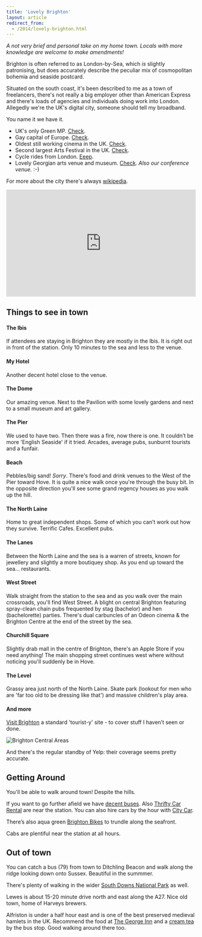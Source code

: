 ```yaml
---
title: 'Lovely Brighton'
layout: article
redirect_from:
  - /2014/lovely-brighton.html
---
```


_A not very brief and personal take on my home town. Locals with more knowledge are welcome to make amendments!_

Brighton is often referred to as London-by-Sea, which _is_ slightly patronising, but does accurately describe the peculiar mix of cosmopolitan bohemia and seaside postcard.

Situated on the south coast, it's been described to me as a town of freelancers, there's not really a big employer other than American Express and there's loads of agencies and individuals doing work into London. Allegedly we're the UK's digital city, someone should tell my broadband.

You name it we have it.

* UK's only Green MP. [Check](http://www.carolinelucas.com).
* Gay capital of Europe. [Check](http://www.brighton-pride.org).
* Oldest still working cinema in the UK. [Check](http://www.picturehouses.co.uk/cinema/Duke_Of_Yorks/).
* Second largest Arts Festival in the UK. [Check](http://brightonfestival.org).
* Cycle rides from London. [Eeep](http://www.londonbrightoncycle.co.uk).
* Lovely Georgian arts venue and museum. [Check](http://brightondome.org). _Also our conference venue._ :-)

For more about the city there's always [wikipedia](https://en.wikipedia.org/wiki/Brighton).

<style>.embed-container { position: relative; padding-bottom: 56.25%; height: 0; overflow: hidden; max-width: 100%; } .embed-container iframe, .embed-container object, .embed-container embed { position: absolute; top: 0; left: 0; width: 100%; height: 100%; }</style><div class='embed-container'><iframe src='https://player.vimeo.com/video/34381687' frameborder='0' webkitAllowFullScreen mozallowfullscreen allowFullScreen></iframe></div>

## Things to see in town

#### The Ibis

If attendees are staying in Brighton they are mostly in the Ibis. It is right out in front of the station. Only 10 minutes to the sea and less to the venue.

#### My Hotel

Another decent hotel close to the venue.

#### The Dome

Our amazing venue. Next to the Pavilion with some lovely gardens and next to a small museum and art gallery.

#### The Pier

We used to have two. Then there was a fire, now there is one. It couldn’t be more 'English Seaside' if it tried. Arcades, average pubs, sunburnt tourists and a funfair.

#### Beach

Pebbles/big sand! _Sorry_. There's food and drink venues to the West of the Pier toward Hove. It is quite a nice walk once you're through the busy bit. In the opposite direction you'll see some grand regency houses as you walk up the hill.

#### The North Laine

Home to great independent shops. Some of which you can’t work out how they survive. Terrific Cafes. Excellent pubs.

#### The Lanes

Between the North Laine and the sea is a warren of streets, known for jewellery and slightly a more boutiquey shop. As you end up toward the sea... restaurants.

#### West Street

Walk straight from the station to the sea and as you walk over the main crossroads, you'll find West Street. A blight on central Brighton featuring spray-clean chain pubs frequented by stag (bachelor) and hen (bachelorette) parties. There's dual carbuncles of an Odeon cinema & the Brighton Centre at the end of the street by the sea.

#### Churchill Square

Slightly drab mall in the centre of Brighton, there's an Apple Store if you need anything! The main shopping street continues west where without noticing you'll suddenly be in Hove.

#### The Level

Grassy area just north of the North Laine. Skate park (lookout for men who are 'far too old to be dressing like that') and massive children's play area.

#### And more

[Visit Brighton](http://www.visitbrighton.com) a standard 'tourist-y' site - to cover stuff I haven’t seen or done.

<img src="/images/brightonmap.png" class="img-fluid" alt="Brighton Central Areas" />

And there's the regular standby of Yelp: their coverage seems pretty accurate.

## Getting Around

You'll be able to walk around town! Despite the hills.

If you want to go further afield we have [decent buses](http://www.buses.co.uk). Also [Thrifty Car Rental](http://www.thrifty.co.uk) are near the station. You can also hire cars by the hour with [City Car](http://www.citycarclub.co.uk/locations/brighton-car-hire).

There’s also aqua green [Brighton Bikes](https://btnbikeshare.com) to trundle along the seafront.

Cabs are plentiful near the station at all hours.

## Out of town

You can catch a bus (79) from town to Ditchling Beacon and walk along the ridge looking down onto Sussex. Beautiful in the summmer.

There's plenty of walking in the wider [South Downs National Park](http://www.southdowns.gov.uk/) as well.

Lewes is about 15-20 minute drive north and east along the A27. Nice old town, home of Harveys brewers.

Alfriston is under a half hour east and is one of the best preserved medieval hamlets in the UK. Recommend the food at [The George Inn](http://thegeorge-alfriston.com) and a [cream tea](http://www.badgersteahouse.com) by the bus stop. Good walking around there too.
